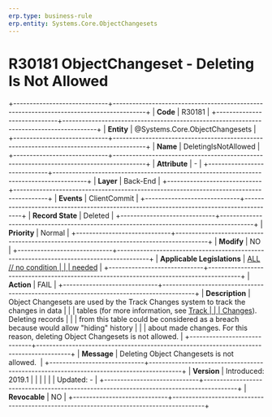 ```yaml
---
erp.type: business-rule
erp.entity: Systems.Core.ObjectChangesets
---
```


# R30181 ObjectChangeset - Deleting Is Not Allowed
+-----------------------------+----------------------------------------------------------------------------------------+
| **Code**                    | R30181                                                                                 |
+-----------------------------+----------------------------------------------------------------------------------------+
| **Entity**                  | @Systems.Core.ObjectChangesets                                                                        |
+-----------------------------+----------------------------------------------------------------------------------------+
| **Name**                    | DeletingIsNotAllowed                                                                   |
+-----------------------------+----------------------------------------------------------------------------------------+
| **Attribute**               | \-                                                                                     |
+-----------------------------+----------------------------------------------------------------------------------------+
| **Layer**                   | Back-End                                                                               |
+-----------------------------+----------------------------------------------------------------------------------------+
| **Events**                  | ClientCommit                                                                           |
+-----------------------------+----------------------------------------------------------------------------------------+
| **Record State**            | Deleted                                                                                |
+-----------------------------+----------------------------------------------------------------------------------------+
| **Priority**                | Normal                                                                                 |
+-----------------------------+----------------------------------------------------------------------------------------+
| **Modify**                  | NO                                                                                     |
+-----------------------------+----------------------------------------------------------------------------------------+
| **Applicable Legislations** | [ALL // no condition                                                                   |
|                             | needed](https://confluence.erp.net/display/techdoc/Country+Specific+Functionality)     |
+-----------------------------+----------------------------------------------------------------------------------------+
| **Action**                  | FAIL                                                                                   |
+-----------------------------+----------------------------------------------------------------------------------------+
| **Description**             | Object Changesets are used by the Track Changes system to track the changes in data    |
|                             | tables (for more information, see [Track                                               |
|                             | Changes](https://confluence.erp.net/display/techdoc/Track+Changes)). Deleting records  |
|                             | from this table could be considered as a breach because would allow \"hiding\" history |
|                             | about made changes. For this reason, deleting Object Changesets is not allowed.        |
+-----------------------------+----------------------------------------------------------------------------------------+
| **Message**                 | Deleting Object Changesets is not allowed.                                             |
+-----------------------------+----------------------------------------------------------------------------------------+
| **Version**                 | Introduced: 2019.1                                                                     |
|                             |                                                                                        |
|                             | Updated: -                                                                             |
+-----------------------------+----------------------------------------------------------------------------------------+
| **Revocable**               | NO                                                                                     |
+-----------------------------+----------------------------------------------------------------------------------------+

  

  

  
